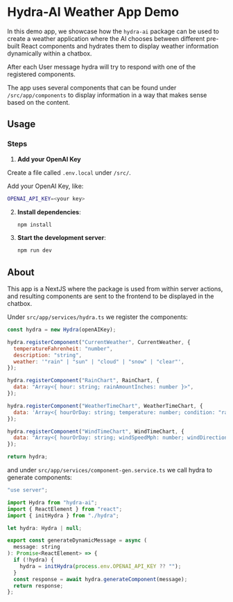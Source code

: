 # Hydra-AI Weather App Demo

In this demo app, we showcase how the `hydra-ai` package can be used to create a weather application where the AI chooses between different pre-built React components and hydrates them to display weather information dynamically within a chatbox.

After each User message hydra will try to respond with one of the registered components.

The app uses several components that can be found under `/src/app/components` to display information in a way that makes sense based on the content.

## Usage

### Steps

1. **Add your OpenAI Key**

Create a file called `.env.local` under `/src/`.

Add your OpenAI Key, like:

```bash
OPENAI_API_KEY=<your key>
```

2. **Install dependencies**:

   ```bash
   npm install
   ```

3. **Start the development server**:
   ```bash
   npm run dev
   ```

## About

This app is a NextJS where the package is used from within server actions, and resulting components are sent to the frontend to be displayed in the chatbox.

Under `src/app/services/hydra.ts` we register the components:

```jsx
const hydra = new Hydra(openAIKey);

hydra.registerComponent("CurrentWeather", CurrentWeather, {
  temperatureFahrenheit: "number",
  description: "string",
  weather: '"rain" | "sun" | "cloud" | "snow" | "clear"',
});

hydra.registerComponent("RainChart", RainChart, {
  data: "Array<{ hour: string; rainAmountInches: number }>",
});

hydra.registerComponent("WeatherTimeChart", WeatherTimeChart, {
  data: 'Array<{ hourOrDay: string; temperature: number; condition: "rain" | "sun" | "cloud" | "snow" | "partly-cloudy"}>',
});

hydra.registerComponent("WindTimeChart", WindTimeChart, {
  data: "Array<{ hourOrDay: string; windSpeedMph: number; windDirection: string }>",
});

return hydra;
```

and under `src/app/services/component-gen.service.ts` we call hydra to generate components:

```jsx
"use server";

import Hydra from "hydra-ai";
import { ReactElement } from "react";
import { initHydra } from "./hydra";

let hydra: Hydra | null;

export const generateDynamicMessage = async (
  message: string
): Promise<ReactElement> => {
  if (!hydra) {
    hydra = initHydra(process.env.OPENAI_API_KEY ?? "");
  }
  const response = await hydra.generateComponent(message);
  return response;
};
```
